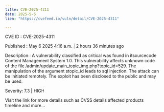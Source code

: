 ```yaml
---
title: CVE-2025-4311
date: 2025-5-6
lien: "https://cvefeed.io/vuln/detail/CVE-2025-4311"

---
```


CVE ID : CVE-2025-4311

Published :  May 6
2025
4:16 a.m. | 2 hours
36 minutes ago

Description : A vulnerability classified as critical was found in itsourcecode Content Management System 1.0. This vulnerability affects unknown code of the file /admin/update_main_topic_img.php?topic_id=529. The manipulation of the argument stopic_id leads to sql injection. The attack can be initiated remotely. The exploit has been disclosed to the public and may be used.

Severity: 7.3 | HIGH

Visit the link for more details
such as CVSS details
affected products
timeline
and more...

